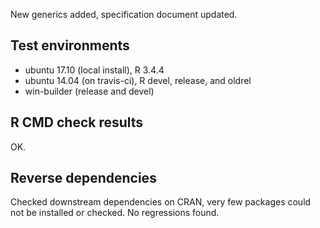 New generics added, specification document updated.

## Test environments
* ubuntu 17.10 (local install), R 3.4.4
* ubuntu 14.04 (on travis-ci), R devel, release, and oldrel
* win-builder (release and devel)


## R CMD check results

OK.

## Reverse dependencies

Checked downstream dependencies on CRAN, very few packages could not be installed or checked. No regressions found.
